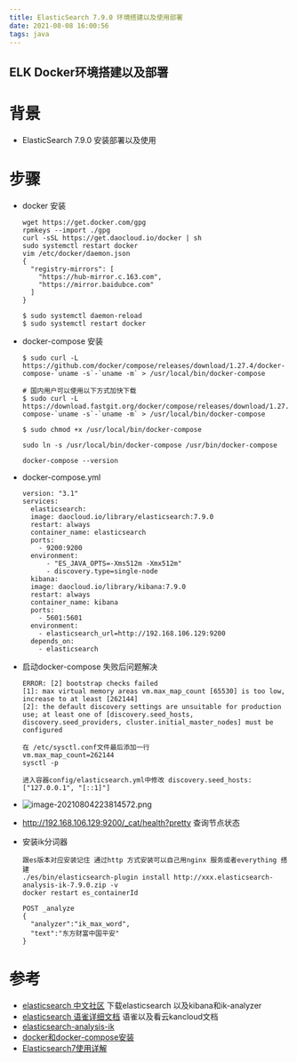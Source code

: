 ```yaml
---
title: ElasticSearch 7.9.0 环境搭建以及使用部署
date: 2021-08-08 16:00:56
tags: java
---
```


## ELK Docker环境搭建以及部署

# 背景
* ElasticSearch 7.9.0  安装部署以及使用
<!--more-->
# 步骤
* docker 安装

  ```shell
  wget https://get.docker.com/gpg
  rpmkeys --import ./gpg
  curl -sSL https://get.daocloud.io/docker | sh
  sudo systemctl restart docker
  vim /etc/docker/daemon.json
  {
    "registry-mirrors": [
      "https://hub-mirror.c.163.com",
      "https://mirror.baidubce.com"
    ]
  }
  
  $ sudo systemctl daemon-reload
  $ sudo systemctl restart docker
  ```

* docker-compose 安装

  ```
  $ sudo curl -L https://github.com/docker/compose/releases/download/1.27.4/docker-compose-`uname -s`-`uname -m` > /usr/local/bin/docker-compose
  
  # 国内用户可以使用以下方式加快下载
  $ sudo curl -L https://download.fastgit.org/docker/compose/releases/download/1.27.4/docker-compose-`uname -s`-`uname -m` > /usr/local/bin/docker-compose
  
  $ sudo chmod +x /usr/local/bin/docker-compose
  
  sudo ln -s /usr/local/bin/docker-compose /usr/bin/docker-compose
  
  docker-compose --version
  ```

* docker-compose.yml

  ```
  version: "3.1"
  services:
    elasticsearch:
  	image: daocloud.io/library/elasticsearch:7.9.0
  	restart: always
  	container_name: elasticsearch
  	ports:
  	  - 9200:9200
  	environment:
        - "ES_JAVA_OPTS=-Xms512m -Xmx512m"
        - discovery.type=single-node
    kibana:
  	image: daocloud.io/library/kibana:7.9.0
  	restart: always
  	container_name: kibana
  	ports:
  	  - 5601:5601
  	environment:
  	  - elasticsearch_url=http://192.168.106.129:9200
  	depends_on:
  	  - elasticsearch
  ```

* 启动docker-compose 失败后问题解决

  ```
  ERROR: [2] bootstrap checks failed
  [1]: max virtual memory areas vm.max_map_count [65530] is too low, increase to at least [262144]
  [2]: the default discovery settings are unsuitable for production use; at least one of [discovery.seed_hosts, discovery.seed_providers, cluster.initial_master_nodes] must be configured
  
  在 /etc/sysctl.conf文件最后添加一行
  vm.max_map_count=262144
  sysctl -p
  
  进入容器config/elasticsearch.yml中修改 discovery.seed_hosts: ["127.0.0.1", "[::1]"]
  ```

* ![image-20210804223814572.png](https://i.loli.net/2021/08/08/t4Uuj8hTvMzcxPp.png)

* http://192.168.106.129:9200/_cat/health?pretty  查询节点状态

* 安装ik分词器

  ```
  跟es版本对应安装记住 通过http 方式安装可以自己用nginx 服务或者everything 搭建
  ./es/bin/elasticsearch-plugin install http://xxx.elasticsearch-analysis-ik-7.9.0.zip -v
  docker restart es_containerId
  
  POST _analyze
  {
    "analyzer":"ik_max_word",
    "text":"东方财富中国平安"
  }
  ```

# 参考
* [elasticsearch 中文社区](https://elasticsearch.cn/download/) 下载elasticsearch 以及kibana和ik-analyzer
* [elasticsearch 语雀详细文档](https://www.yuque.com/susuxuechang/rwicpv) 语雀以及看云kancloud文档
* [elasticsearch-analysis-ik](https://github.com/medcl/elasticsearch-analysis-ik)
* [docker和docker-compose安装](https://www.runoob.com/docker/docker-compose.html)
* [Elasticsearch7使用详解](https://rstyro.github.io/blog/2020/09/10/Elasticsearch7%E4%BD%BF%E7%94%A8%E8%AF%A6%E8%A7%A3/)

